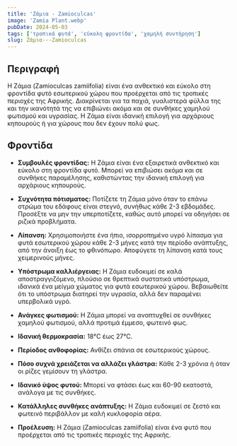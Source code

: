 ```yaml
---
title: 'Ζάμια - Zamioculcas'
image: 'Zamia Plant.webp'
pubDate: 2024-05-03
tags: ['τροπικά φυτά', 'εύκολη φροντίδα', 'χαμηλή συντήρηση']
slug: Ζάμια---Zamioculcas
---
```


**Περιγραφή**
----------------
Η Ζάμια (Zamioculcas zamiifolia) είναι ένα ανθεκτικό και εύκολο στη φροντίδα φυτό εσωτερικού χώρου που προέρχεται από τις τροπικές περιοχές της Αφρικής. Διακρίνεται για τα παχιά, γυαλιστερά φύλλα της και την ικανότητά της να επιβιώνει ακόμα και σε συνθήκες χαμηλού φωτισμού και υγρασίας. Η Ζάμια είναι ιδανική επιλογή για αρχάριους κηπουρούς ή για χώρους που δεν έχουν πολύ φως.

**Φροντίδα**
--------------
* **Συμβουλές φροντίδας:** 
  Η Ζάμια είναι ένα εξαιρετικά ανθεκτικό και εύκολο στη φροντίδα φυτό. Μπορεί να επιβιώσει ακόμα και σε συνθήκες παραμέλησης, καθιστώντας την ιδανική επιλογή για αρχάριους κηπουρούς.

* **Συχνότητα πότισματος:**
  Ποτίζετε τη Ζάμια μόνο όταν το επάνω στρώμα του εδάφους είναι στεγνό, συνήθως κάθε 2-3 εβδομάδες. Προσέξτε να μην την υπερποτίζετε, καθώς αυτό μπορεί να οδηγήσει σε ριζικά προβλήματα.

* **Λίπανση:**
  Χρησιμοποιήστε ένα ήπιο, ισορροπημένο υγρό λίπασμα για φυτά εσωτερικού χώρου κάθε 2-3 μήνες κατά την περίοδο ανάπτυξης, από την άνοιξη έως το φθινόπωρο. Αποφύγετε τη λίπανση κατά τους χειμερινούς μήνες.

* **Υπόστρωμα καλλιέργειας:**
  Η Ζάμια ευδοκιμεί σε καλά αποστραγγιζόμενο, πλούσιο σε θρεπτικά συστατικά υπόστρωμα, ιδανικά ένα μείγμα χώματος για φυτά εσωτερικού χώρου. Βεβαιωθείτε ότι το υπόστρωμα διατηρεί την υγρασία, αλλά δεν παραμένει υπερβολικά υγρό.

* **Ανάγκες φωτισμού:**
  Η Ζάμια μπορεί να αναπτυχθεί σε συνθήκες χαμηλού φωτισμού, αλλά προτιμά έμμεσο, φωτεινό φως.

* **Ιδανική θερμοκρασία:**
  18°C έως 27°C.

* **Περίοδος ανθοφορίας:**
  Ανθίζει σπάνια σε εσωτερικούς χώρους.

* **Πόσο συχνά χρειάζεται να αλλάζει γλάστρα:**
  Κάθε 2-3 χρόνια ή όταν οι ρίζες γεμίσουν τη γλάστρα.

* **Ιδανικό ύψος φυτού:**
  Μπορεί να φτάσει έως και 60-90 εκατοστά, ανάλογα με τις συνθήκες.

* **Κατάλληλες συνθήκες ανάπτυξης:**
  Η Ζάμια ευδοκιμεί σε ζεστό και φωτεινό περιβάλλον με καλή κυκλοφορία αέρα.

* **Προέλευση:**
  Η Ζάμια (Zamioculcas zamiifolia) είναι ένα φυτό που προέρχεται από τις τροπικές περιοχές της Αφρικής.